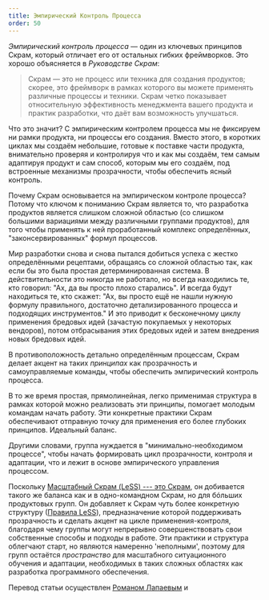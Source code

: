 ```yaml
---
title: Эмпирический Контроль Процесса
order: 50
---
```



*Эмпирический контроль процесса*  —  один из ключевых принципов Скрам, который отличает его от остальных гибких фреймворков. Это хорошо объясняется в *Руководстве Скрам*:

> Скрам — это не процесс или техника для создания продуктов; скорее, это фреймворк в рамках которого вы можете применять различные процессы и техники. Скрам четко показывает относительную эффективность менеджмента вашего продукта и практик разработки, что даёт вам возможность улучшаться.

Что это значит? С эмпирическим контролем процесса мы не фиксируем ни рамки продукта, ни процессы его создания. Вместо этого, в коротких циклах мы создаём небольшие, готовые к поставке части продукта, внимательно проверяя и контролируя что и как мы создаём, тем самым адаптируя продукт и сам способ, которым мы его создаём, под встроенные механизмы прозрачности, чтобы обеспечить ясный контроль.

Почему Скрам основывается на эмпирическом контроле процесса? Потому что ключом к пониманию Скрам является то, что разработка продуктов является слишком сложной областью (со слишком большими вариациями между различными группами продуктов), для того чтобы применять к ней проработанный комплекс определённых, "законсервированных" формул процессов.

Мир разработки снова и снова пытался добиться успеха с жестко определёнными рецептами, обращаясь со сложной областью так, как если бы это была простая детерминированная система. В действительности это никогда не работало, но всегда находились те, кто говорил: "Ах, да вы просто плохо старались". И всегда будут находиться те, кто скажет: "Ах, вы просто ещё не нашли нужную формулу правильного, достаточно детализированного процесса и подходящих инструментов." И это приводит к бесконечному циклу применения бредовых идей (зачастую покупаемых у некоторых вендоров), потом отбрасывания этих бредовых идей и затем внедрения новых бредовых идей.

В противоположность детально определённым процессам, Скрам делает акцент на таких *принципах* как прозрачность и самоуправляемые команды, чтобы обеспечить эмпирический контроль процесса.

В то же время простая, прямолинейная, легко применимая структура в рамках которой можно реализовать эти принципы, помогает молодым командам начать работу. Эти конкретные практики Скрам обеспечивают отправную точку для применения его более глубоких принципов. Идеальный баланс.

Другими словами, группа нуждается в "минимально-необходимом процессе", чтобы начать формировать цикл прозрачности, контроля и адаптации, что и лежит в основе эмпирического управления процессом.

Поскольку [Масштабный Скрам (LeSS) --- это Скрам](./large_scale_scrum_is_scrum.html), он добивается такого же баланса как и в одно-командном Скрам, но для бóльших продуктовых групп. Он добавляет к Скрам чуть более конкретную структуру ([Правила LeSS](../rules/index.html)), предназначение которой поддерживать прозрачность и сделать акцент на цикле применения-контроля, благодаря чему группы могут непрерывно совершенствовать свои собственные способы и подходы в работе. Эти практики и структура облегчают старт, но являются намеренно 'неполными', поэтому для групп остаётся *пространство* для масштабного ситуационного обучения и адаптации, необходимых в таких сложных областях как разработка программного обеспечения.

Перевод статьи осуществлен [Романом Лапаевым](https://www.linkedin.com/in/romanlapaev) и